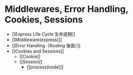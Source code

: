 # Middlewares, Error Handling, Cookies, Sessions
- [[Express Life Cycle 生命週期]]
- [[Middleware(express)]]
- [[Error Handling（Routing 後面）]]
- [[Cookies and Sessions]]
	- [[Cookie]]
	- [[Session]]
		- [[process(node)]]